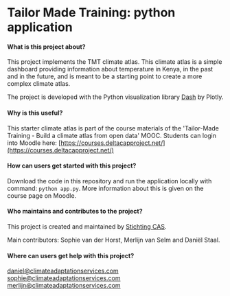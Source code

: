 # Tailor Made Training: python application

#### What is this project about?
This project implements the TMT climate atlas. This climate atlas is a simple dashboard providing information about temperature in Kenya, in the past and in the future, and is meant to be a starting point to create a more complex climate atlas.

The project is developed with the Python visualization library [Dash](https://plotly.com/dash/) by Plotly.

#### Why is this useful?
This starter climate atlas is part of the course materials of the 'Tailor-Made Training - Build a climate atlas from open data' MOOC. Students can login into Moodle here: [https://courses.deltacapproject.net/](https://courses.deltacapproject.net/)

#### How can users get started with this project?
Download the code in this repository and run the application locally with command: `python app.py`. More information about this is given on the course page on Moodle.

#### Who maintains and contributes to the project?
This project is created and maintained by [Stichting CAS](https://www.climateadaptationservices.com).

Main contributors: Sophie van der Horst, Merlijn van Selm and Daniël Staal.

#### Where can users get help with this project?
daniel@climateadaptationservices.com
sophie@climateadaptationservices.com
merlijn@climateadaptationservices.com

